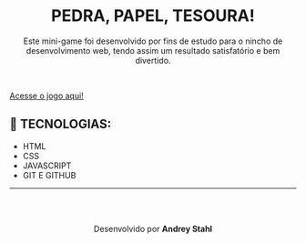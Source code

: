 <h1 align="center"> PEDRA, PAPEL, TESOURA!</h1>

<p align="center"> 
  Este mini-game foi desenvolvido por fins de estudo para o nincho de desenvolvimento web, tendo assim um resultado satisfatório e bem divertido.
</p>
<br>


<a align="center" href="https://andreyy5.github.io/pedra_papel_tesoura/">Acesse o jogo aqui!</a>


## 🚀 TECNOLOGIAS: 
<ul>
  <li> HTML </li>
  <li> CSS </li>
  <li> JAVASCRIPT </li>
  <li> GIT E GITHUB </li>
</ul> 


---
<br>
<br>
<p align="center"> Desenvolvido por <strong>Andrey Stahl</strong>

